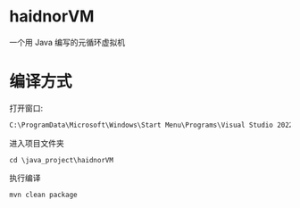 # haidnorVM
一个用 Java 编写的元循环虚拟机

# 编译方式
打开窗口:
```cmd
C:\ProgramData\Microsoft\Windows\Start Menu\Programs\Visual Studio 2022\Visual Studio Tools\VC\x64 Native Tools Command Prompt for VS 2022
```
进入项目文件夹
```
cd \java_project\haidnorVM
```
执行编译
```cmd
mvn clean package
```

